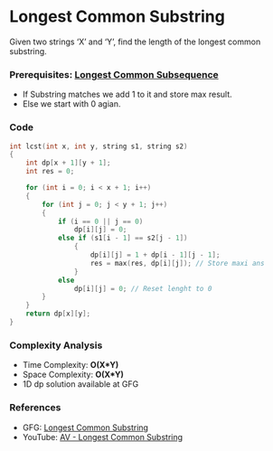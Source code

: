 # Longest Common Substring

Given two strings ‘X’ and ‘Y’, find the length of the longest common substring.

### Prerequisites: [Longest Common Subsequence](./AV11_longestCommonSubSequence.md)

- If Substring matches we add 1 to it and store max result.
- Else we start with 0 agian.

### Code

```cpp
int lcst(int x, int y, string s1, string s2)
{
    int dp[x + 1][y + 1];
    int res = 0;

    for (int i = 0; i < x + 1; i++)
    {
        for (int j = 0; j < y + 1; j++)
        {
            if (i == 0 || j == 0)
                dp[i][j] = 0;
            else if (s1[i - 1] == s2[j - 1])
                {
                    dp[i][j] = 1 + dp[i - 1][j - 1];
                    res = max(res, dp[i][j]); // Store maxi ans
                }
            else
                dp[i][j] = 0; // Reset lenght to 0
        }
    }
    return dp[x][y];
}
```

### Complexity Analysis

- Time Complexity: **O(X\*Y)**
- Space Complexity: **O(X\*Y)**
- 1D dp solution available at GFG

### References

- GFG: [Longest Common Substring](https://www.geeksforgeeks.org/longest-common-substring-dp-29/)
- YouTube: [AV - Longest Common Substring](https://www.youtube.com/watch?v=HrybPYpOvz0&list=PL_z_8CaSLPWekqhdCPmFohncHwz8TY2Go&index=22)
